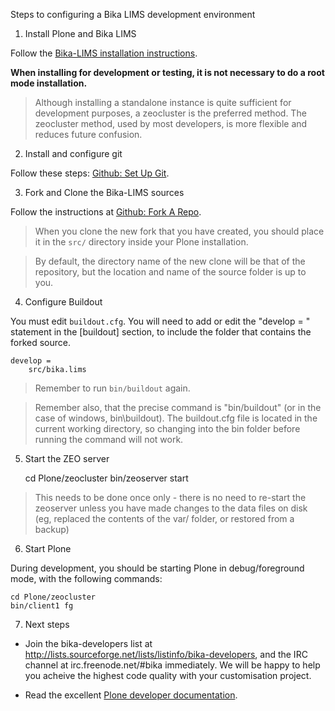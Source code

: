 Steps to configuring a Bika LIMS development environment

1) Install Plone and Bika LIMS

Follow the [Bika-LIMS installation instructions](https://github.com/bikalabs/bika.lims/wiki/Bika-LIMS-Installation).  

**When installing for development or testing, it is not necessary to do a root mode installation.**

> Although installing a standalone instance is quite sufficient for development purposes, a zeocluster is the preferred method.  The zeocluster method, used by most developers, is more flexible and reduces future confusion.

2) Install and configure git

Follow these steps: [Github: Set Up Git](https://help.github.com/articles/set-up-git).

3) Fork and Clone the Bika-LIMS sources

Follow the instructions at [Github: Fork A Repo](https://help.github.com/articles/fork-a-repo).

> When you clone the new fork that you have created, you should place it in the `src/` directory inside your Plone installation. 

> By default, the directory name of the new clone will be that of the repository, but the location and name of the source folder is up to you.

4) Configure Buildout

You must edit `buildout.cfg`.  You will need to add or edit the "develop = " statement in the [buildout] section, to include the folder that contains the forked source.

    develop =
        src/bika.lims

> Remember to run `bin/buildout` again.

> Remember also, that the precise command is "bin/buildout" (or in the case of windows, bin\buildout).  The buildout.cfg file is located in the current working directory, so changing into the bin folder before running the command will not work.

5) Start the ZEO server

    cd Plone/zeocluster
    bin/zeoserver start

> This needs to be done once only - there is no need to re-start the zeoserver unless you have made changes to the data files on disk (eg, replaced the contents of the var/ folder, or restored from a backup)

6) Start Plone

During development, you should be starting Plone in debug/foreground mode, with the following commands:

    cd Plone/zeocluster
    bin/client1 fg

7) Next steps

- Join the bika-developers list at http://lists.sourceforge.net/lists/listinfo/bika-developers, and the IRC channel at irc.freenode.net/#bika immediately. We will be happy to help you acheive the highest code quality with your customisation project.

- Read the excellent [Plone developer documentation](http://docs.plone.org/develop/index.html).

